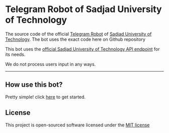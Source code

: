 # Telegram Robot of Sadjad University of Technology
The source code of the official [Telegram Robot] of [Sadjad University of Technology]. The bot uses the exact code here on Github repository

This bot uses the [official Sadjad University of Technology API endpoint] for its needs.

We do not process users input in any ways.

[official Sadjad University of Technology API endpoint]: https://github.com/sut-it/Sadjad-API
[Telegram Robot]: https://core.telegram.org/bots
[Sadjad University of Technology]: http://sadjad.ac.ir


---
## How use this bot?
Pretty simple! click [here] to get started.

[here]: https://telegram.me/sadjad_robot


## License
This project is open-sourced software licensed under the [MIT license](http://opensource.org/licenses/MIT)

